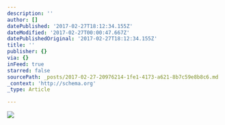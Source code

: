 ```yaml
---
description: ''
author: []
datePublished: '2017-02-27T18:12:34.155Z'
dateModified: '2017-02-27T00:00:47.667Z'
datePublishedOriginal: '2017-02-27T18:12:34.155Z'
title: ''
publisher: {}
via: {}
inFeed: true
starred: false
sourcePath: _posts/2017-02-27-20976214-1fe1-4173-a621-8b7c59e8b8c6.md
_context: 'http://schema.org'
_type: Article

---
```

![](https://the-grid-user-content.s3-us-west-2.amazonaws.com/66872fd9-2469-46c1-b40a-d5e15a90450d.jpg)